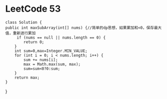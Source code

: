 # LeetCode 53
    class Solution {
    public int maxSubArray(int[] nums) {//简单的dp思想，如果累加和<0，保存最大值，重新进行累加
         if (nums == null || nums.length == 0) {
            return 0;
        }
        int sum=0,max=Integer.MIN_VALUE;
        for (int i = 0; i < nums.length; i++) {
            sum += nums[i];
            max = Math.max(sum, max);
            sum=sum<0?0:sum;
        }
        return max;
    }
}
